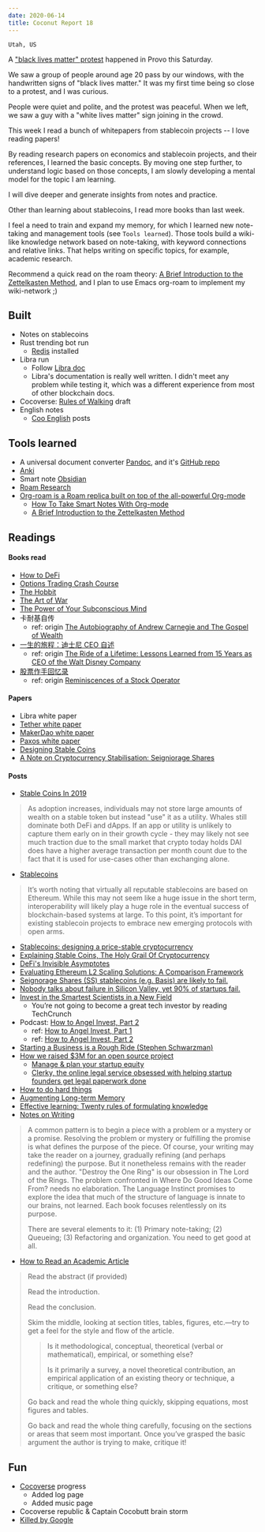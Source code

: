```yaml
---
date: 2020-06-14
title: Coconut Report 18
---
```


`Utah, US`

A ["black lives matter" protest](https://www.youtube.com/watch?v=-RKhMjqHNYM) happened in Provo this Saturday.

We saw a group of people around age 20 pass by our windows, with the handwritten signs of "black lives matter."
It was my first time being so close to a protest, and I was curious.

People were quiet and polite, and the protest was peaceful.
When we left, we saw a guy with a "white lives matter" sign joining in the crowd.


This week I read a bunch of whitepapers from stablecoin projects -- I love reading papers!

By reading research papers on economics and stablecoin projects, and their references, 
I learned the basic concepts. By moving one step further, to understand logic based on those concepts, 
I am slowly developing a mental model for the topic I am learning.

I will dive deeper and generate insights from notes and practice.


Other than learning about stablecoins, I read more books than last week. 

I feel a need to train and expand my memory, for which I learned new note-taking and management tools (see `Tools learned`). 
Those tools build a wiki-like knowledge network based on note-taking, with keyword connections and relative links.
That helps writing on specific topics, for example, academic research. 

Recommend a quick read on the roam theory: [A Brief Introduction to the Zettelkasten Method](https://org-roam.github.io/org-roam/manual/A-Brief-Introduction-to-the-Zettelkasten-Method.html#A-Brief-Introduction-to-the-Zettelkasten-Method), 
and I plan to use Emacs org-roam to implement my wiki-network ;)


## Built
- Notes on stablecoins
- Rust trending bot run
  - [Redis](https://redis.io/download) installed
- Libra run
  - Follow [Libra doc](https://developers.libra.org/docs/my-first-transaction)
  - Libra's documentation is really well written. I didn't meet any problem while testing it, which was a different experience from 
    most of other blockchain docs. 
- Cocoverse: [Rules of Walking](https://cocoverse.com/rules-of-walking) draft
- English notes
  - [Coo English](https://cooenglish.com) posts

## Tools learned
- A universal document converter [Pandoc](https://pandoc.org/index.html), and it's [GitHub repo](https://github.com/jgm/pandoc)
- [Anki](https://apps.ankiweb.net/)
- Smart note [Obsidian](https://obsidian.md/)
- [Roam Research](https://roamresearch.com/)
- [Org-roam is a Roam replica built on top of the all-powerful Org-mode](https://github.com/org-roam/org-roam)
  - [How To Take Smart Notes With Org-mode](https://blog.jethro.dev/posts/how_to_take_smart_notes_org/)
  - [A Brief Introduction to the Zettelkasten Method](https://org-roam.github.io/org-roam/manual/A-Brief-Introduction-to-the-Zettelkasten-Method.html#A-Brief-Introduction-to-the-Zettelkasten-Method)

## Readings

#### Books read
- [How to DeFi](https://landing.coingecko.com/how-to-defi/)
- [Options Trading Crash Course](https://www.goodreads.com/book/show/50491494-options-trading-crash-course)
- [The Hobbit](https://www.goodreads.com/book/show/38819529-the-hobbit)
- [The Art of War](https://www.amazon.com/Art-War-AmazonClassics-Sun-Tzu-ebook/dp/B073QR86XF/ref=sr_1_4)
- [The Power of Your Subconscious Mind](https://www.amazon.com/15-Minute-Read-Power-Subconscious-ebook/dp/B08541YNTW/ref=rtpb_2/138-2049715-3003242)
- 卡耐基自传
  - ref: origin [The Autobiography of Andrew Carnegie and The Gospel of Wealth](https://www.amazon.com/Autobiography-Andrew-Carnegie-Gospel-Classics-ebook/dp/B002G54Y3Q/ref=sr_1_4)
- [一生的旅程：迪士尼 CEO 自述](https://www.amazon.cn/dp/B087JNZ6ZL/ref=sr_1_1)
  - ref: origin [The Ride of a Lifetime: Lessons Learned from 15 Years as CEO of the Walt Disney Company](https://www.amazon.com/gp/product/0399592091/ref=ox_sc_act_title_1)
- [股票作手回忆录](https://www.goodreads.com/book/show/51957605)
  - ref: origin [Reminiscences of a Stock Operator](https://www.amazon.com/REMINISCENCES-STOCK-OPERATOR-Edwin-Lefevre-ebook/dp/B07ND35YTJ/ref=tmm_kin_swatch_0)

#### Papers
- Libra white paper
- [Tether white paper](https://tether.to/wp-content/uploads/2016/06/TetherWhitePaper.pdf)
- [MakerDao white paper](https://makerdao.com/zh-CN/whitepaper/)
- [Paxos white paper](https://account.paxos.com/whitepaper.pdf)
- [Designing Stable Coins](https://duo.network/papers/duo_academic_white_paper.pdf)
- [A Note on Cryptocurrency Stabilisation: Seigniorage Shares](https://github.com/rmsams/stablecoins/blob/master/paper.pdf)

#### Posts
- [Stable Coins In 2019](https://www.decentralised.co/what-is-going-on-with-stable-coins/)
> As adoption increases, individuals may not store large amounts of wealth on a stable token but instead "use" it as a utility.
> Whales still dominate both DeFi and dApps.
> If an app or utility is unlikely to capture them early on in their growth cycle - 
> they may likely not see much traction due to the small market that crypto today holds
> DAI does have a higher average transaction per month count due to the fact that it is used for use-cases other than exchanging alone.
- [Stablecoins](https://defirate.com/stablecoins/)
> It’s worth noting that virtually all reputable stablecoins are based on Ethereum. 
> While this may not seem like a huge issue in the short term, 
> interoperability will likely play a huge role in the eventual success of blockchain-based systems at large. 
> To this point, it’s important for existing stablecoin projects to embrace new emerging protocols with open arms.
- [Stablecoins: designing a price-stable cryptocurrency](https://hackernoon.com/stablecoins-designing-a-price-stable-cryptocurrency-6bf24e2689e5)
- [Explaining Stable Coins, The Holy Grail Of Cryptocurrency](https://www.forbes.com/sites/shermanlee/2018/03/12/explaining-stable-coins-the-holy-grail-of-crytpocurrency/#c59714fc6428)
- [DeFi's Invisible Asymptotes](https://multicoin.capital/2020/06/04/defis-invisible-asymptotes/)
- [Evaluating Ethereum L2 Scaling Solutions: A Comparison Framework](https://medium.com/matter-labs/evaluating-ethereum-l2-scaling-solutions-a-comparison-framework-b6b2f410f955)
- [Seignorage Shares (SS) stablecoins (e.g. Basis) are likely to fail.](https://twitter.com/SpencerApplebau/status/1138532568796733446)
- [Nobody talks about failure in Silicon Valley, yet 90% of startups fail.](https://twitter.com/gaganbiyani/status/1265755248922157066)
- [Invest in the Smartest Scientists in a New Field](https://spearhead.co/scientists)
  - You’re not going to become a great tech investor by reading TechCrunch
- Podcast: [How to Angel Invest, Part 2](https://www.youtube.com/watch?v=VGhR8NVqB3M)
  - ref: [How to Angel Invest, Part 1](https://nav.al/angel-1)
  - ref: [How to Angel Invest, Part 2](https://nav.al/angel-2)
- [Starting a Business is a Rough Ride (Stephen Schwarzman)](https://www.youtube.com/watch?v=jdt4PPY09rQ)
- [How we raised $3M for an open source project](https://posthog.com/blog/raising-3m-for-os)
  - [Manage & plan your startup equity](https://captable.io/)
  - [Clerky, the online legal service obsessed with helping startup founders get legal paperwork done](https://www.clerky.com/)
- [How to do hard things](https://www.drmaciver.com/2019/05/how-to-do-hard-things/)
- [Augmenting Long-term Memory](http://augmentingcognition.com/ltm.html)
- [Effective learning: Twenty rules of formulating knowledge](https://www.supermemo.com/en/archives1990-2015/articles/20rules)
- [Notes on Writing](https://github.com/mnielsen/notes-on-writing/blob/master/notes_on_writing.md)
> A common pattern is to begin a piece with a problem or a mystery or a promise. 
> Resolving the problem or mystery or fulfilling the promise is what defines the purpose of the piece. 
> Of course, your writing may take the reader on a journey, gradually refining (and perhaps redefining) the purpose. 
> But it nonetheless remains with the reader and the author. "Destroy the One Ring" is our obsession in The Lord of the Rings. 
> The problem confronted in Where Do Good Ideas Come From? needs no elaboration. 
> The Language Instinct promises to explore the idea that much of the structure of language is innate to our brains, not learned. 
> Each book focuses relentlessly on its purpose.
>
> There are several elements to it: (1) Primary note-taking; (2) Queueing; (3) Refactoring and organization. You need to get good at all.
- [How to Read an Academic Article](https://organizationsandmarkets.com/2010/08/31/how-to-read-an-academic-article/)
> Read the abstract (if provided)
> 
> Read the introduction.
>
> Read the conclusion.
>
> Skim the middle, looking at section titles, tables, figures, etc.—try to get a feel for the style and flow of the article.
>> Is it methodological, conceptual, theoretical (verbal or mathematical), empirical, or something else?
>>
>> Is it primarily a survey, a novel theoretical contribution, an empirical application of an existing theory or technique, a critique, or something else?
>
> Go back and read the whole thing quickly, skipping equations, most figures and tables.
>
> Go back and read the whole thing carefully, focusing on the sections or areas that seem most important.
> Once you’ve grasped the basic argument the author is trying to make, critique it!

## Fun
- [Cocoverse](https://cocoverse.com) progress
  - Added log page 
  - Added music page
- Cocoverse republic & Captain Cocobutt brain storm
- [Killed by Google](https://killedbygoogle.com/)
